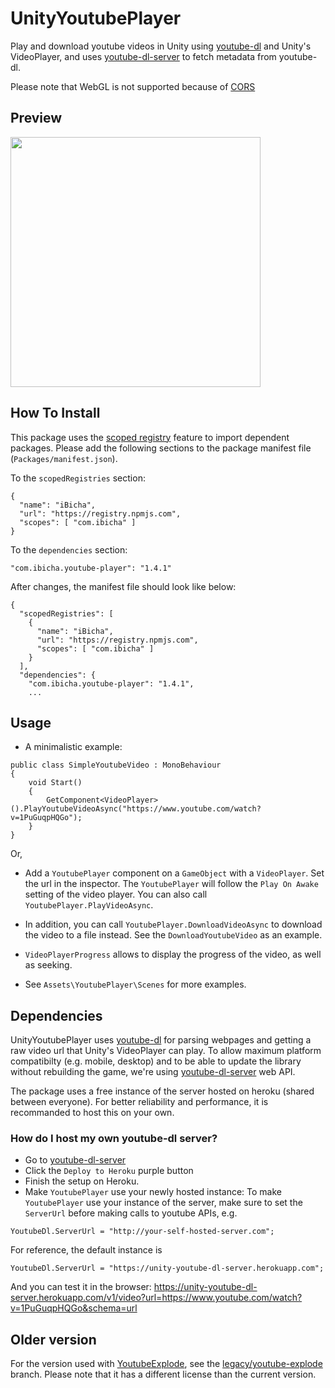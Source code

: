 # UnityYoutubePlayer
Play and download youtube videos in Unity using [youtube-dl](https://github.com/ytdl-org/youtube-dl) and Unity's VideoPlayer, and uses [youtube-dl-server](https://github.com/iBicha/youtube-dl-server) to fetch metadata from youtube-dl.

Please note that WebGL is not supported because of [CORS](https://github.com/iBicha/UnityYoutubePlayer/issues/40)
## Preview
<img src="screenshot.png" width="400" />

## How To Install

This package uses the [scoped registry](https://docs.unity3d.com/Manual/upm-scoped.html) feature to import dependent
packages. Please add the following sections to the package manifest file
(`Packages/manifest.json`).

To the `scopedRegistries` section:

```
{
  "name": "iBicha",
  "url": "https://registry.npmjs.com",
  "scopes": [ "com.ibicha" ]
}
```

To the `dependencies` section:

```
"com.ibicha.youtube-player": "1.4.1"
```

After changes, the manifest file should look like below:

```
{
  "scopedRegistries": [
    {
      "name": "iBicha",
      "url": "https://registry.npmjs.com",
      "scopes": [ "com.ibicha" ]
    }
  ],
  "dependencies": {
    "com.ibicha.youtube-player": "1.4.1",
    ...
```

## Usage
- A minimalistic example:
```
public class SimpleYoutubeVideo : MonoBehaviour
{
    void Start()
    {
        GetComponent<VideoPlayer>().PlayYoutubeVideoAsync("https://www.youtube.com/watch?v=1PuGuqpHQGo");
    }
}
```
Or,

- Add a `YoutubePlayer` component on a `GameObject` with a `VideoPlayer`. Set the url in the inspector.
The `YoutubePlayer` will follow the `Play On Awake` setting of the video player. You can also call `YoutubePlayer.PlayVideoAsync`.

- In addition, you can call `YoutubePlayer.DownloadVideoAsync` to download the video to a file instead. See the `DownloadYoutubeVideo` as an example.

- `VideoPlayerProgress` allows to display the progress of the video, as well as seeking.

- See `Assets\YoutubePlayer\Scenes` for more examples.

## Dependencies
UnityYoutubePlayer uses [youtube-dl](https://github.com/ytdl-org/youtube-dl) for parsing webpages and getting a raw video url that Unity's VideoPlayer can play.
To allow maximum platform compatibilty (e.g. mobile, desktop) and to be able to update the library without rebuilding the game, we're using [youtube-dl-server](https://github.com/iBicha/youtube-dl-server) web API.

The package uses a free instance of the server hosted on heroku (shared between everyone). 
For better reliability and performance, it is recommanded to host this on your own.

### How do I host my own youtube-dl server?
 - Go to [youtube-dl-server](https://github.com/iBicha/youtube-dl-server)
 - Click the `Deploy to Heroku` purple button
 - Finish the setup on Heroku.
 - Make `YoutubePlayer` use your newly hosted instance:
To make `YoutubePlayer` use your instance of the server, make sure to set the `ServerUrl` before making calls to youtube APIs, e.g.
```
YoutubeDl.ServerUrl = "http://your-self-hosted-server.com";
```
For reference, the default instance is 
```
YoutubeDl.ServerUrl = "https://unity-youtube-dl-server.herokuapp.com";
```
And you can test it in the browser: https://unity-youtube-dl-server.herokuapp.com/v1/video?url=https://www.youtube.com/watch?v=1PuGuqpHQGo&schema=url
## Older version
For the version used with [YoutubeExplode](https://github.com/Tyrrrz/YoutubeExplode), see the [legacy/youtube-explode](https://github.com/iBicha/UnityYoutubePlayer/tree/legacy/youtube-explode) branch. Please note that it has a different license than the current version.
